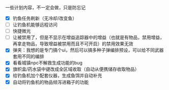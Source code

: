 ﻿一些计划内容，不一定会做，只是防忘记

- [x] 钓鱼任务刷新（无冷却/改变鱼）
- [ ] 让钓鱼机能够远程访问
- [ ] 快捷微光
- [ ] 让被禁用了，但是不显示在增益追踪器中的增益（也就是有物品，禁用增益，再拿走物品，导致增益被禁用而且不可开启）的禁用效果无效
- [x] 弹夹：我想的是专门搞个ui，然后可以搞多种子弹编排预设，可以给不同武器套用不同的编排
- [x] 看看城镇npc不解救生成功能的bug
- [x] 旗帜盒/药水袋中键改成全区域收取（自动从便携储存收取物品）
- [x] 给钓鱼机加个配套仪器，生成鱼饵并自动补充
- [x] 自动将钓鱼机的物品倾泻进箱子的功能